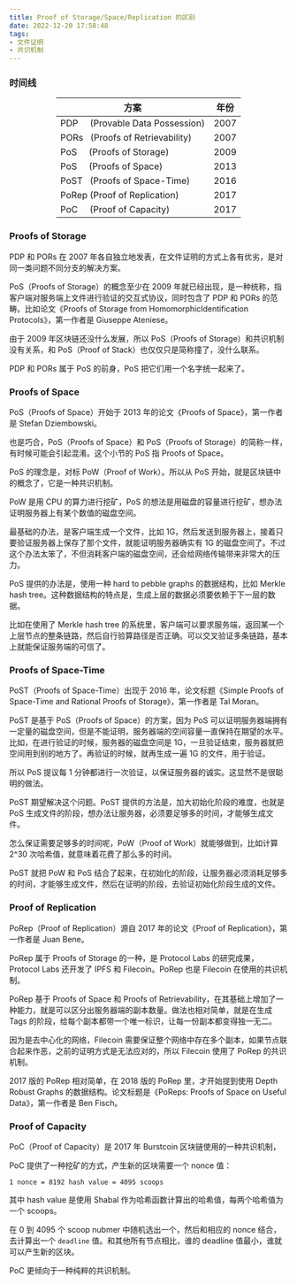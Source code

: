 ```yaml
---
title: Proof of Storage/Space/Replication 的区别
date: 2022-12-20 17:58:48
tags: 
- 文件证明
- 共识机制
---
```


### 时间线

<style>
table {
    display: inline;
}
</style>

<center>

|方案|年份|
|-|-|
|PDP &nbsp;&nbsp;&nbsp;&nbsp;(Provable Data Possession)|2007|
|PORs &nbsp;&nbsp;(Proofs of Retrievability)|2007|
|PoS &nbsp;&nbsp;&nbsp;&nbsp;(Proofs of Storage)| 2009|
|PoS &nbsp;&nbsp;&nbsp;&nbsp;(Proofs of Space)|2013|
|PoST &nbsp;&nbsp;(Proofs of Space-Time)|2016|
|PoRep (Proof of Replication)|2017|
|PoC &nbsp;&nbsp;&nbsp;&nbsp;(Proof of Capacity)|2017|

</center>

### Proofs of Storage

PDP 和 PORs 在 2007 年各自独立地发表，在文件证明的方式上各有优劣，是对同一类问题不同分支的解决方案。

PoS（Proofs of Storage）的概念至少在 2009 年就已经出现，是一种统称，指客户端对服务端上文件进行验证的交互式协议，同时包含了 PDP 和 PORs 的范畴。比如论文《Proofs of Storage from HomomorphicIdentification Protocols》，第一作者是 Giuseppe Ateniese。

由于 2009 年区块链还没什么发展，所以 PoS（Proofs of Storage）和共识机制没有关系，和 PoS（Proof of Stack）也仅仅只是简称撞了，没什么联系。

PDP 和 PORs 属于 PoS 的前身，PoS 把它们用一个名字统一起来了。

### Proofs of Space

PoS（Proofs of Space）开始于 2013 年的论文《Proofs of Space》，第一作者是 Stefan Dziembowski。

也是巧合，PoS（Proofs of Space）和 PoS（Proofs of Storage）的简称一样，有时候可能会引起混淆。这个小节的 PoS 指 Proofs of Space。

PoS 的理念是，对标 PoW（Proof of Work）。所以从 PoS 开始，就是区块链中的概念了，它是一种共识机制。

PoW 是用 CPU 的算力进行挖矿，PoS 的想法是用磁盘的容量进行挖矿，想办法证明服务器上有某个数值的磁盘空间。

最基础的办法，是客户端生成一个文件，比如 1G，然后发送到服务器上，接着只要验证服务器上保存了那个文件，就能证明服务器确实有 1G 的磁盘空间了。不过这个办法太笨了，不但消耗客户端的磁盘空间，还会给网络传输带来非常大的压力。

PoS 提供的办法是，使用一种 hard to pebble graphs 的数据结构，比如 Merkle hash tree。这种数据结构的特点是，生成上层的数据必须要依赖于下一层的数据。

比如在使用了 Merkle hash tree 的系统里，客户端可以要求服务端，返回某一个上层节点的整条链路，然后自行验算路径是否正确。可以交叉验证多条链路，基本上就能保证服务端的可信了。

### Proofs of Space-Time

PoST（Proofs of Space-Time）出现于 2016 年，论文标题《Simple Proofs of Space-Time and Rational Proofs of Storage》，第一作者是 Tal Moran。

PoST 是基于 PoS（Proofs of Space）的方案，因为 PoS 可以证明服务器端拥有一定量的磁盘空间，但是不能证明，服务器端的空间容量一直保持在期望的水平。比如，在进行验证的时候，服务器的磁盘空间是 1G，一旦验证结束，服务器就把空间用到别的地方了。再验证的时候，就再生成一遍 1G 的文件，用于验证。

所以 PoS 提议每 1 分钟都进行一次验证，以保证服务器的诚实。这显然不是很聪明的做法。

PoST 期望解决这个问题。PoST 提供的方法是，加大初始化阶段的难度，也就是 PoS 生成文件的阶段，想办法让服务器，必须要足够多的时间，才能够生成文件。

怎么保证需要足够多的时间呢，PoW（Proof of Work）就能够做到，比如计算 2^30 次哈希值，就意味着花费了那么多的时间。

PoST 就把 PoW 和 PoS 结合了起来，在初始化的阶段，让服务器必须消耗足够多的时间，才能够生成文件，然后在证明的阶段，去验证初始化阶段生成的文件。

### Proof of Replication

PoRep（Proof of Replication）源自 2017 年的论文《Proof of Replication》，第一作者是 Juan Bene。

PoRep 属于 Proofs of Storage 的一种，是 Protocol Labs 的研究成果，Protocol Labs 还开发了 IPFS 和 Filecoin。PoRep 也是 Filecoin 在使用的共识机制。

PoRep 基于 Proofs of Space 和 Proofs of Retrievability，在其基础上增加了一种能力，就是可以区分出服务器端的副本数量。做法也相对简单，就是在生成 Tags 的阶段，给每个副本都带一个唯一标识，让每一份副本都变得独一无二。

因为是去中心化的网络，Filecoin 需要保证整个网络中存在多个副本，如果节点联合起来作恶，之前的证明方式是无法应对的，所以 Filecoin 使用了 PoRep 的共识机制。

2017 版的 PoRep 相对简单，在 2018 版的 PoRep 里，才开始提到使用 Depth Robust Graphs 的数据结构。论文标题是《PoReps:  Proofs of Space on Useful Data》，第一作者是 Ben Fisch。

### Proof of Capacity

PoC（Proof of Capacity）是 2017 年 Burstcoin 区块链使用的一种共识机制，

PoC 提供了一种挖矿的方式，产生新的区块需要一个 nonce 值：

```
1 nonce = 8192 hash value = 4095 scoops
```

其中 hash value 是使用 Shabal 作为哈希函数计算出的哈希值，每两个哈希值为一个 scoops。

在 0 到 4095 个 scoop nubmer 中随机选出一个，然后和相应的 nonce 结合，去计算出一个 `deadline` 值。和其他所有节点相比，谁的 deadline 值最小，谁就可以产生新的区块。

PoC 更倾向于一种纯粹的共识机制。

